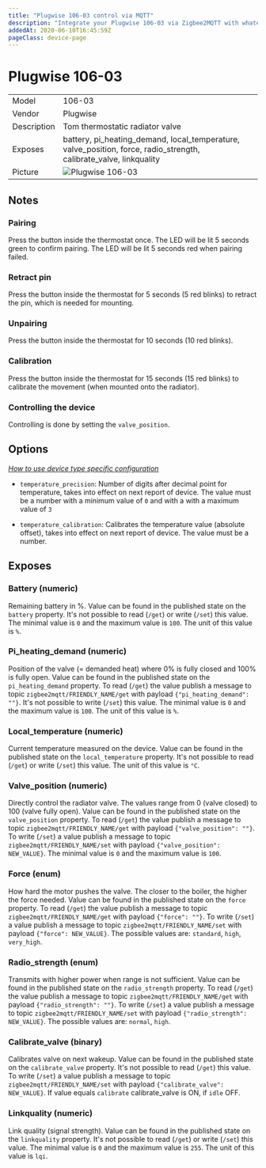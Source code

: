 ```yaml
---
title: "Plugwise 106-03 control via MQTT"
description: "Integrate your Plugwise 106-03 via Zigbee2MQTT with whatever smart home infrastructure you are using without the vendor's bridge or gateway."
addedAt: 2020-06-10T16:45:59Z
pageClass: device-page
---
```


<!-- !!!! -->
<!-- ATTENTION: This file is auto-generated through docgen! -->
<!-- You can only edit the "Notes"-Section between the two comment lines "Notes BEGIN" and "Notes END". -->
<!-- Do not use h1 or h2 heading within "## Notes"-Section. -->
<!-- !!!! -->

# Plugwise 106-03

|     |     |
|-----|-----|
| Model | 106-03  |
| Vendor  | Plugwise  |
| Description | Tom thermostatic radiator valve |
| Exposes | battery, pi_heating_demand, local_temperature, valve_position, force, radio_strength, calibrate_valve, linkquality |
| Picture | ![Plugwise 106-03](https://www.zigbee2mqtt.io/images/devices/106-03.jpg) |


<!-- Notes BEGIN: You can edit here. Add "## Notes" headline if not already present. -->
## Notes

### Pairing
Press the button inside the thermostat once. The LED will be lit 5 seconds green to confirm pairing. The LED will be lit 5 seconds red when pairing failed.
### Retract pin
Press the button inside the thermostat for 5 seconds (5 red blinks) to retract the pin, which is needed for mounting.
### Unpairing
Press the button inside the thermostat for 10 seconds (10 red blinks). 
### Calibration
Press the button inside the thermostat for 15 seconds (15 red blinks) to calibrate the movement (when mounted onto the radiator).
### Controlling the device
Controlling is done by setting the `valve_position`.
<!-- Notes END: Do not edit below this line -->


## Options
*[How to use device type specific configuration](../guide/configuration/devices-groups.md#specific-device-options)*

* `temperature_precision`: Number of digits after decimal point for temperature, takes into effect on next report of device. The value must be a number with a minimum value of `0` and with a with a maximum value of `3`

* `temperature_calibration`: Calibrates the temperature value (absolute offset), takes into effect on next report of device. The value must be a number.


## Exposes

### Battery (numeric)
Remaining battery in %.
Value can be found in the published state on the `battery` property.
It's not possible to read (`/get`) or write (`/set`) this value.
The minimal value is `0` and the maximum value is `100`.
The unit of this value is `%`.

### Pi_heating_demand (numeric)
Position of the valve (= demanded heat) where 0% is fully closed and 100% is fully open.
Value can be found in the published state on the `pi_heating_demand` property.
To read (`/get`) the value publish a message to topic `zigbee2mqtt/FRIENDLY_NAME/get` with payload `{"pi_heating_demand": ""}`.
It's not possible to write (`/set`) this value.
The minimal value is `0` and the maximum value is `100`.
The unit of this value is `%`.

### Local_temperature (numeric)
Current temperature measured on the device.
Value can be found in the published state on the `local_temperature` property.
It's not possible to read (`/get`) or write (`/set`) this value.
The unit of this value is `°C`.

### Valve_position (numeric)
Directly control the radiator valve. The values range from 0 (valve closed) to 100 (valve fully open).
Value can be found in the published state on the `valve_position` property.
To read (`/get`) the value publish a message to topic `zigbee2mqtt/FRIENDLY_NAME/get` with payload `{"valve_position": ""}`.
To write (`/set`) a value publish a message to topic `zigbee2mqtt/FRIENDLY_NAME/set` with payload `{"valve_position": NEW_VALUE}`.
The minimal value is `0` and the maximum value is `100`.

### Force (enum)
How hard the motor pushes the valve. The closer to the boiler, the higher the force needed.
Value can be found in the published state on the `force` property.
To read (`/get`) the value publish a message to topic `zigbee2mqtt/FRIENDLY_NAME/get` with payload `{"force": ""}`.
To write (`/set`) a value publish a message to topic `zigbee2mqtt/FRIENDLY_NAME/set` with payload `{"force": NEW_VALUE}`.
The possible values are: `standard`, `high`, `very_high`.

### Radio_strength (enum)
Transmits with higher power when range is not sufficient.
Value can be found in the published state on the `radio_strength` property.
To read (`/get`) the value publish a message to topic `zigbee2mqtt/FRIENDLY_NAME/get` with payload `{"radio_strength": ""}`.
To write (`/set`) a value publish a message to topic `zigbee2mqtt/FRIENDLY_NAME/set` with payload `{"radio_strength": NEW_VALUE}`.
The possible values are: `normal`, `high`.

### Calibrate_valve (binary)
Calibrates valve on next wakeup.
Value can be found in the published state on the `calibrate_valve` property.
It's not possible to read (`/get`) this value.
To write (`/set`) a value publish a message to topic `zigbee2mqtt/FRIENDLY_NAME/set` with payload `{"calibrate_valve": NEW_VALUE}`.
If value equals `calibrate` calibrate_valve is ON, if `idle` OFF.

### Linkquality (numeric)
Link quality (signal strength).
Value can be found in the published state on the `linkquality` property.
It's not possible to read (`/get`) or write (`/set`) this value.
The minimal value is `0` and the maximum value is `255`.
The unit of this value is `lqi`.

